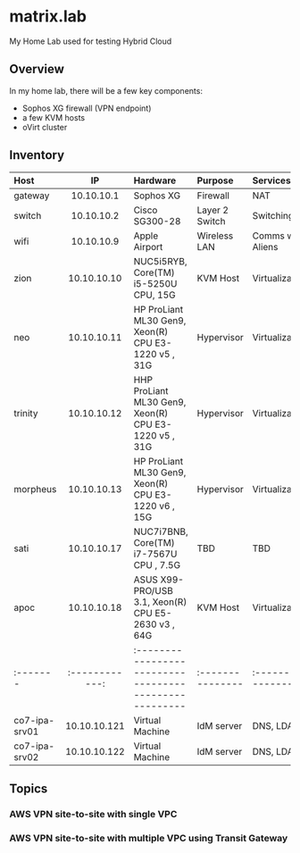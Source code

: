 # matrix.lab
My Home Lab used for testing Hybrid Cloud

## Overview
In my home lab, there will be a few key components:
 * Sophos XG firewall (VPN endpoint)
 * a few KVM hosts
 * oVirt cluster

## Inventory

Host     | IP           | Hardware                                             | Purpose        | Services
|:-------|:------------:|:-----------------------------------------------------|:---------------|:-----------------
gateway  | 10.10.10.1   | Sophos XG                                            | Firewall       | NAT
switch   | 10.10.10.2   | Cisco SG300-28                                       | Layer 2 Switch | Switching yo
wifi     | 10.10.10.9   | Apple Airport                                        | Wireless LAN   | Comms with Aliens
zion     | 10.10.10.10  | NUC5i5RYB, Core(TM) i5-5250U CPU, 15G                | KVM Host       | Virtualization
neo      | 10.10.10.11  | HP ProLiant ML30 Gen9, Xeon(R) CPU E3-1220 v5 , 31G  | Hypervisor     | Virtualization
trinity  | 10.10.10.12  | HHP ProLiant ML30 Gen9, Xeon(R) CPU E3-1220 v5 , 31G | Hypervisor     | Virtualization
morpheus | 10.10.10.13  | HP ProLiant ML30 Gen9, Xeon(R) CPU E3-1220 v6 , 15G  | Hypervisor     | Virtualization
sati     | 10.10.10.17  | NUC7i7BNB, Core(TM) i7-7567U CPU , 7.5G              | TBD            | TBD 
apoc     | 10.10.10.18  | ASUS X99-PRO/USB 3.1, Xeon(R) CPU E5-2630 v3 , 64G   | KVM Host       | Virtualization
|:-------|:------------:|:-----------------------------------------------------|:---------------|:-----------------
co7-ipa-srv01 | 10.10.10.121 | Virtual Machine | IdM server | DNS, LDAPS
co7-ipa-srv02 | 10.10.10.122 | Virtual Machine | IdM server | DNS, LDAPS



## Topics
### AWS VPN site-to-site with single VPC 

### AWS VPN site-to-site with multiple VPC using Transit Gateway


